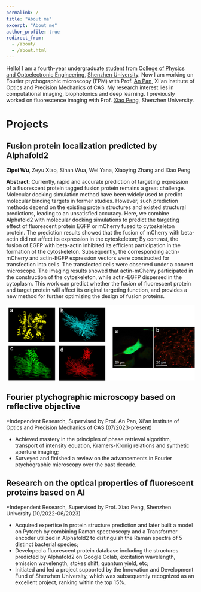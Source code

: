 ```yaml
---
permalink: /
title: "About me"
excerpt: "About me"
author_profile: true
redirect_from: 
  - /about/
  - /about.html
---
```

Hello! I am a fourth-year undergraduate student from [College of Physics and Optoelectronic Engineering](https://cpoe.szu.edu.cn/en/), [Shenzhen University](https://en.szu.edu.cn/). Now I am working on Fourier ptychographic microscopy (FPM) with Prof. [An Pan](http://www.piclaboratory.com/), Xi'an institute of Optics and Precision Mechanics of CAS. My research interest lies in computational imaging, biophotonics and deep learning. I previously worked on fluorescence imaging with Prof. [Xiao Peng](https://bpg.szu.edu.cn/index.htm), Shenzhen University. 

# Projects

## Fusion protein localization predicted by Alphafold2

**Zipei Wu**, Zeyu Xiao, Sihan Wua, Wei Yana, Xiaoying Zhang and Xiao Peng

**Abstract**: Currently, rapid and accurate prediction of targeting expression of a fluorescent protein tagged fusion protein remains a great challenge. Molecular docking simulation method have been widely used to predict molecular binding targets in former studies. However, such prediction methods depend on the existing protein structures and existed structural predictions, leading to an unsatisfied accuracy. Here, we combine Alphafold2 with molecular docking simulations to predict the targeting effect of fluorescent protein EGFP or mCherry fused to cytoskeleton protein. The prediction results showed that the fusion of mCherry with beta-actin did not affect its expression in the cytoskeleton; By contrast, the fusion of EGFP with beta-actin inhibited its efficient participation in the formation of the cytoskeleton. Subsequently, the corresponding actin-mCherry and actin-EGFP expression vectors were constructed for transfection into cells. The transfected cells were observed under a convert microscope. The imaging results showed that actin-mCherry participated in the construction of the cytoskeleton, while actin-EGFP dispersed in the cytoplasm. This work can predict whether the fusion of fluorescent protein and target protein will affect its original targeting function, and provides a new method for further optimizing the design of fusion proteins.

![](/images/result1.png)

## Fourier ptychographic microscopy based on reflective objective

*Independent Research, Supervised by Prof. An Pan, Xi'an Institute of Optics and Precision Mechanics of CAS          (07/2023-present)

- Achieved mastery in the principles of phase retrieval algorithm, transport of intensity equation, Kramers-Kronig relations and synthetic aperture imaging;
- Surveyed and finished a review on the advancements in Fourier ptychographic microscopy over the past decade.

## Research on the optical properties of fluorescent proteins based on AI

*Independent Research, Supervised by Prof. Xiao Peng, Shenzhen University                                            (10/2022-06/2023)

- Acquired expertise in protein structure prediction and later built a model on Pytorch by combining Raman spectroscopy and a Transformer encoder utilized in Alphafold2 to distinguish the Raman spectra of 5 distinct bacterial species;
- Developed a fluorescent protein database including the structures predicted by Alphafold2 on Google Colab, excitation wavelength, emission wavelength, stokes shift, quantum yield, etc;
- Initiated and led a project supported by the Innovation and Development Fund of Shenzhen University, which was subsequently recognized as an excellent project, ranking within the top 15%.





